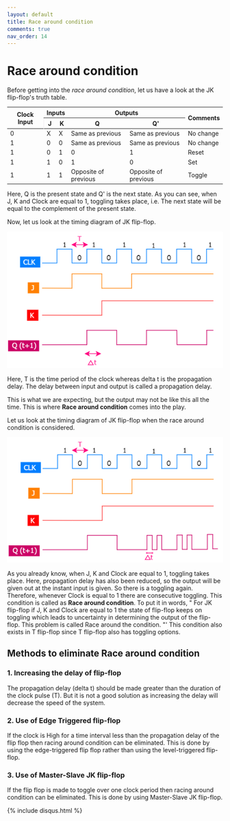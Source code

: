 ```yaml
---
layout: default
title: Race around condition
comments: true
nav_order: 14
---
```


# Race around condition

Before getting into the _race around condition_, let us have a look at the JK flip-flop's truth table.

<table>
    <thead>
        <tr>
            <th rowspan="6"> Clock Input </th>
            <th colspan="2"> Inputs </th>
            <th colspan="2"> Outputs </th>
            <th rowspan="6"> Comments </th>
        </tr>
        <tr>
            <th style="border-left: 1px solid #eeebee"> J </th>
            <th> K </th>
            <th> Q </th>
            <th> Q' </th>
        </tr>
    </thead>
    <tbody>
        <tr>
            <td> 0 </td>
            <td> X </td>
            <td> X </td>
            <td> Same as previous </td>
            <td> Same as previous </td>
            <td> No change </td>
        </tr>
        <tr>
            <td> 1 </td>
            <td> 0 </td>
            <td> 0 </td>
            <td> Same as previous </td>
            <td> Same as previous </td>
            <td> No change </td>
       </tr>
        <tr>
            <td> 1 </td>
            <td> 0 </td>
            <td> 1 </td>
            <td> 0 </td>
            <td> 1 </td>
            <td> Reset </td>
       </tr>
        <tr>
            <td> 1 </td>
            <td> 1 </td>
            <td> 0 </td>
            <td> 1 </td>
            <td> 0 </td>
            <td> Set </td>
       </tr>
        <tr>
            <td> 1 </td>
            <td> 1 </td>
            <td> 1 </td>
            <td> Opposite of previous </td>
            <td> Opposite of previous </td>
            <td> Toggle </td>
       </tr>
    </tbody>
</table>


Here, Q is the present state and Q' is the next state. 
As you can see, when J, K and Clock are equal to 1, toggling takes place, i.e. The next state will be equal to the complement of the present state.

Now, let us look at the timing diagram of JK flip-flop.

<div style="text-align:center"><img src="../assets/images/JK_timingdiagram.png" /></div>

Here, T is the time period of the clock whereas delta t is the propagation delay. The delay between input and output is called a propagation delay.

This is what we are expecting, but the output may not be like this all the time. This is where **Race around condition** comes into the play.

Let us look at the timing diagram of JK flip-flop when the race around condition is considered.

<div style="text-align:center"><img src="../assets/images/JK_timingdiagram_race.png" /></div>

As you already know, when J, K and Clock are equal to 1, toggling takes place. Here, propagation delay has also been reduced, so the output will be given out at the instant input is given. So there is a toggling again.
Therefore, whenever Clock is equal to 1 there are consecutive toggling.
This condition is called as **Race around condition**.
To put it in words, " For JK flip-flop if J, K and Clock are equal to 1 the state of flip-flop keeps on toggling which leads to uncertainty in determining the output of the flip-flop. This problem is called  Race around the condition. "'
This condition also exists in T flip-flop since T flip-flop also has toggling options.

## Methods to eliminate Race around condition

### 1. Increasing the delay of flip-flop 

The propagation delay (delta t) should be made greater than the duration of the clock pulse (T).
But it is not a good solution as increasing the delay will decrease the speed of the system.

### 2. Use of Edge Triggered flip-flop
 
If the clock is High for a time interval less than the propagation delay of the flip flop then racing around condition can be eliminated. This is done by using the edge-triggered flip flop rather than using the level-triggered flip-flop.

### 3. Use of Master-Slave JK flip-flop

If the flip flop is made to toggle over one clock period then racing around condition can be eliminated.
This is done by using Master-Slave JK flip-flop.

{% include disqus.html %}
